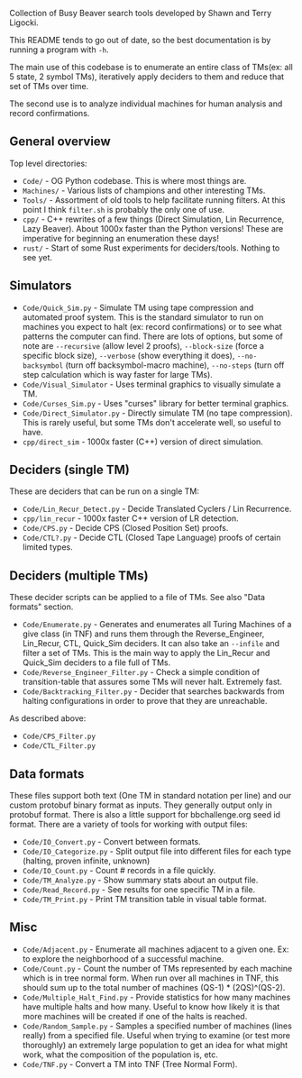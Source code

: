 Collection of Busy Beaver search tools developed by Shawn and Terry Ligocki.

This README tends to go out of date, so the best documentation is by running a program with `-h`.

The main use of this codebase is to enumerate an entire class of TMs(ex: all 5 state, 2 symbol TMs), iteratively apply deciders to them and reduce that set of TMs over time.

The second use is to analyze individual machines for human analysis and record confirmations.

## General overview

Top level directories:

* `Code/` - OG Python codebase. This is where most things are.
* `Machines/` - Various lists of champions and other interesting TMs.
* `Tools/` - Assortment of old tools to help facilitate running filters. At this point I think `filter.sh` is probably the only one of use.
* `cpp/` - C++ rewrites of a few things (Direct Simulation, Lin Recurrence, Lazy Beaver). About 1000x faster than the Python versions! These are imperative for beginning an enumeration these days!
* `rust/` - Start of some Rust experiments for deciders/tools. Nothing to see yet.


## Simulators

* `Code/Quick_Sim.py` - Simulate TM using tape compression and automated proof system. This is the standard simulator to run on machines you expect to halt (ex: record confirmations) or to see what patterns the computer can find. There are lots of options, but some of note are `--recursive` (allow level 2 proofs), `--block-size` (force a specific block size), `--verbose` (show everything it does), `--no-backsymbol` (turn off backsymbol-macro machine), `--no-steps` (turn off step calculation which is way faster for large TMs).
* `Code/Visual_Simulator` - Uses terminal graphics to visually simulate a TM.
* `Code/Curses_Sim.py` - Uses "curses" library for better terminal graphics.
* `Code/Direct_Simulator.py` - Directly simulate TM (no tape compression). This is rarely useful, but some TMs don't accelerate well, so useful to have.
* `cpp/direct_sim` - 1000x faster (C++) version of direct simulation.


## Deciders (single TM)

These are deciders that can be run on a single TM:

* `Code/Lin_Recur_Detect.py` - Decide Translated Cyclers / Lin Recurrence.
* `cpp/lin_recur` - 1000x faster C++ version of LR detection.
* `Code/CPS.py` - Decide CPS (Closed Position Set) proofs.
* `Code/CTL?.py` - Decide CTL (Closed Tape Language) proofs of certain limited types.


## Deciders (multiple TMs)

These decider scripts can be applied to a file of TMs. See also "Data formats" section.

* `Code/Enumerate.py` - Generates and enumerates all Turing Machines of a give class (in TNF) and runs them through the Reverse_Engineer, Lin_Recur, CTL, Quick_Sim deciders. It can also take an `--infile` and filter a set of TMs. This is the main way to apply the Lin_Recur and Quick_Sim deciders to a file full of TMs.
* `Code/Reverse_Engineer_Filter.py` - Check a simple condition of transition-table that assures some TMs will never halt. Extremely fast.
* `Code/Backtracking_Filter.py` - Decider that searches backwards from halting configurations in order to prove that they are unreachable.

As described above:
* `Code/CPS_Filter.py`
* `Code/CTL_Filter.py`


## Data formats

These files support both text (One TM in standard notation per line) and our custom protobuf binary format as inputs. They generally output only in protobuf format. There is also a little support for bbchallenge.org seed id format. There are a variety of tools for working with output files:

* `Code/IO_Convert.py` - Convert between formats.
* `Code/IO_Categorize.py` - Split output file into different files for each type (halting, proven infinite, unknown)
* `Code/IO_Count.py` - Count # records in a file quickly.
* `Code/TM_Analyze.py` - Show summary stats about an output file.
* `Code/Read_Record.py` - See results for one specific TM in a file.
* `Code/TM_Print.py` - Print TM transition table in visual table format.


## Misc

* `Code/Adjacent.py` - Enumerate all machines adjacent to a given one. Ex: to explore the neighborhood of a successful machine.
* `Code/Count.py` - Count the number of TMs represented by each machine which is in tree normal form. When run over all machines in TNF, this should sum up to the total number of machines (QS-1) * (2QS)^(QS-2).
* `Code/Multiple_Halt_Find.py` - Provide statistics for how many machines have multiple halts and how many. Useful to know how likely it is that more machines will be created if one of the halts is reached.
* `Code/Random_Sample.py` - Samples a specified number of machines (lines really) from a specified file. Useful when trying to examine (or test more thoroughly) an extremely large population to get an idea for what might work, what the composition of the population is, etc.
* `Code/TNF.py` - Convert a TM into TNF (Tree Normal Form).
